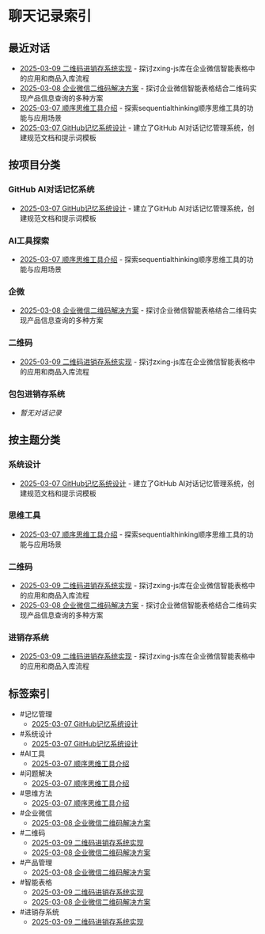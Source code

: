 # 聊天记录索引

## 最近对话
- [2025-03-09 二维码进销存系统实现](./chats/202503/20250309_二维码_二维码.md) - 探讨zxing-js库在企业微信智能表格中的应用和商品入库流程
- [2025-03-08 企业微信二维码解决方案](./chats/202503/20250308_企微_二维码.md) - 探讨企业微信智能表格结合二维码实现产品信息查询的多种方案
- [2025-03-07 顺序思维工具介绍](./chats/2025-03/2025-03-07_AI工具_顺序思维工具.md) - 探索sequentialthinking顺序思维工具的功能与应用场景
- [2025-03-07 GitHub记忆系统设计](./chats/2025-03/2025-03-07_memory-system_系统设计.md) - 建立了GitHub AI对话记忆管理系统，创建规范文档和提示词模板

## 按项目分类
### GitHub AI对话记忆系统
- [2025-03-07 GitHub记忆系统设计](./chats/2025-03/2025-03-07_memory-system_系统设计.md) - 建立了GitHub AI对话记忆管理系统，创建规范文档和提示词模板

### AI工具探索
- [2025-03-07 顺序思维工具介绍](./chats/2025-03/2025-03-07_AI工具_顺序思维工具.md) - 探索sequentialthinking顺序思维工具的功能与应用场景

### 企微
- [2025-03-08 企业微信二维码解决方案](./chats/202503/20250308_企微_二维码.md) - 探讨企业微信智能表格结合二维码实现产品信息查询的多种方案

### 二维码
- [2025-03-09 二维码进销存系统实现](./chats/202503/20250309_二维码_二维码.md) - 探讨zxing-js库在企业微信智能表格中的应用和商品入库流程

### 包包进销存系统
- *暂无对话记录*

## 按主题分类
### 系统设计
- [2025-03-07 GitHub记忆系统设计](./chats/2025-03/2025-03-07_memory-system_系统设计.md) - 建立了GitHub AI对话记忆管理系统，创建规范文档和提示词模板

### 思维工具
- [2025-03-07 顺序思维工具介绍](./chats/2025-03/2025-03-07_AI工具_顺序思维工具.md) - 探索sequentialthinking顺序思维工具的功能与应用场景

### 二维码
- [2025-03-09 二维码进销存系统实现](./chats/202503/20250309_二维码_二维码.md) - 探讨zxing-js库在企业微信智能表格中的应用和商品入库流程
- [2025-03-08 企业微信二维码解决方案](./chats/202503/20250308_企微_二维码.md) - 探讨企业微信智能表格结合二维码实现产品信息查询的多种方案

### 进销存系统
- [2025-03-09 二维码进销存系统实现](./chats/202503/20250309_二维码_二维码.md) - 探讨zxing-js库在企业微信智能表格中的应用和商品入库流程

## 标签索引
- #记忆管理
  - [2025-03-07 GitHub记忆系统设计](./chats/2025-03/2025-03-07_memory-system_系统设计.md)
- #系统设计
  - [2025-03-07 GitHub记忆系统设计](./chats/2025-03/2025-03-07_memory-system_系统设计.md)
- #AI工具
  - [2025-03-07 顺序思维工具介绍](./chats/2025-03/2025-03-07_AI工具_顺序思维工具.md)
- #问题解决
  - [2025-03-07 顺序思维工具介绍](./chats/2025-03/2025-03-07_AI工具_顺序思维工具.md)
- #思维方法
  - [2025-03-07 顺序思维工具介绍](./chats/2025-03/2025-03-07_AI工具_顺序思维工具.md)
- #企业微信
  - [2025-03-08 企业微信二维码解决方案](./chats/202503/20250308_企微_二维码.md)
- #二维码
  - [2025-03-09 二维码进销存系统实现](./chats/202503/20250309_二维码_二维码.md)
  - [2025-03-08 企业微信二维码解决方案](./chats/202503/20250308_企微_二维码.md)
- #产品管理
  - [2025-03-08 企业微信二维码解决方案](./chats/202503/20250308_企微_二维码.md)
- #智能表格
  - [2025-03-09 二维码进销存系统实现](./chats/202503/20250309_二维码_二维码.md)
  - [2025-03-08 企业微信二维码解决方案](./chats/202503/20250308_企微_二维码.md)
- #进销存系统
  - [2025-03-09 二维码进销存系统实现](./chats/202503/20250309_二维码_二维码.md)
